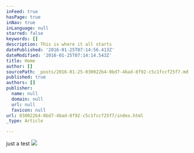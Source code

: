 ```yaml
---
inFeed: true
hasPage: true
inNav: true
inLanguage: null
starred: false
keywords: []
description: This is where it all starts
datePublished: '2016-01-25T07:14:56.413Z'
dateModified: '2016-01-25T07:14:14.543Z'
title: Home
author: []
sourcePath: _posts/2016-01-25-030022b4-0bd7-4bad-8f92-c5c1fccf25f7.md
published: true
authors: []
publisher:
  name: null
  domain: null
  url: null
  favicon: null
url: 030022b4-0bd7-4bad-8f92-c5c1fccf25f7/index.html
_type: Article

---
```

just a test
![](https://the-grid-user-content.s3-us-west-2.amazonaws.com/4268ac32-42c9-4962-8b09-97e707e623e6.jpg)